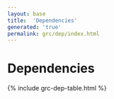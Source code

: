 ```yaml
---
layout: base
title:  'Dependencies'
generated: 'true'
permalink: grc/dep/index.html
---
```


# Dependencies

{% include grc-dep-table.html %}

